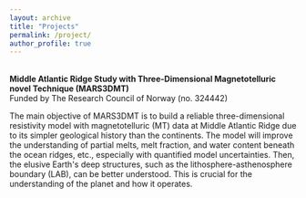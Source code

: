 ```yaml
---
layout: archive
title: "Projects" 
permalink: /project/ 
author_profile: true
---
```


<br> <b>Middle Atlantic Ridge Study with Three-Dimensional Magnetotelluric novel Technique (MARS3DMT)</b>
<br> Funded by The Research Council of Norway (no. 324442)

The main objective of MARS3DMT is to build a reliable three-dimensional resistivity model with magnetotelluric (MT) data at Middle Atlantic Ridge due to its simpler geological history than the continents. The model will improve the understanding of partial melts, melt fraction, and water content beneath the ocean ridges, etc., especially with quantified model uncertainties. Then, the elusive Earth's deep structures, such as the lithosphere-asthenosphere boundary (LAB), can be better understood. This is crucial for the understanding of the planet and how it operates.
